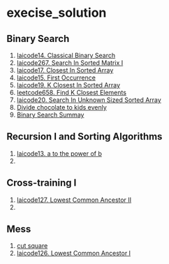 # execise_solution
## Binary Search
1. [laicode14. Classical Binary Search](https://github.com/WangXinYiNiu/execise_solution/blob/main/laicode14.%20Classical%20Binary%20Search.md)
2. [laicode267. Search In Sorted Matrix I](https://github.com/WangXinYiNiu/execise_solution/blob/main/laicode267.%20Search%20In%20Sorted%20Matrix%20I.md)
3. [laicode17. Closest In Sorted Array](https://github.com/WangXinYiNiu/execise_solution/blob/main/laicode17.%20Closest%20In%20Sorted%20Array.md)
4. [laicode15. First Occurrence](https://github.com/WangXinYiNiu/execise_solution/blob/main/laicode15.%20First%20Occurrence.md)
5. [laicode19. K Closest In Sorted Array](https://github.com/WangXinYiNiu/execise_solution/blob/main/laicode19.%20K%20Closest%20In%20Sorted%20Array.md)
6. [leetcode658. Find K Closest Elements](https://github.com/WangXinYiNiu/execise_solution/blob/main/leetcode658.%20Find%20K%20Closest%20Elements.md)
7. [laicode20. Search In Unknown Sized Sorted Array](https://github.com/WangXinYiNiu/execise_solution/blob/main/laicode20.%20Search%20In%20Unknown%20Sized%20Sorted%20Array.md)
8. [Divide chocolate to kids evenly](https://github.com/WangXinYiNiu/execise_solution/blob/main/chocolate%20question.md)
9. [Binary Search Summay](https://github.com/WangXinYiNiu/execise_solution/blob/main/Binary%20Search%20Summary.md)

## Recursion I and Sorting Algorithms
1. [laicode13. a to the power of b](https://github.com/WangXinYiNiu/execise_solution/blob/main/laicode13.%20a%20to%20the%20power%20of%20b.md)
2. 

## Cross-training I
1. [laicode127. Lowest Common Ancestor II](https://github.com/WangXinYiNiu/execise_solution/blob/main/laicode127.%20Lowest%20Common%20Ancestor%20II.md)
2. 

## Mess
1. [cut square](https://github.com/WangXinYiNiu/execise_solution/blob/main/cut%20square%20question.md)
2. [laicode126. Lowest Common Ancestor I](https://github.com/WangXinYiNiu/execise_solution/blob/main/laicode126.%20Lowest%20Common%20Ancestor%20I.md)
